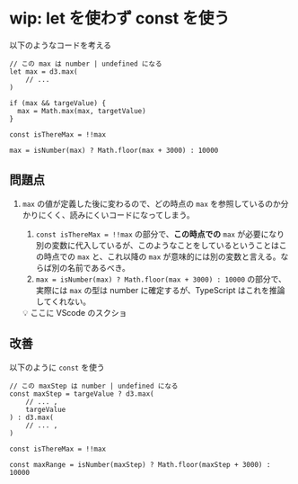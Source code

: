 # wip: let を使わず const を使う

以下のようなコードを考える

```tsx
// この max は number | undefined になる
let max = d3.max( 
	// ... 
)

if (max && targeValue) {
  max = Math.max(max, targetValue)
}

const isThereMax = !!max

max = isNumber(max) ? Math.floor(max + 3000) : 10000
```

## 問題点

1. `max` の値が定義した後に変わるので、どの時点の `max` を参照しているのか分かりにくく、読みにくいコードになってしまう。
    1. `const isThereMax = !!max` の部分で、**この時点での** `max` が必要になり別の変数に代入しているが、このようなことをしているということはこの時点での `max` と、これ以降の `max` が意味的には別の変数と言える。ならば別の名前であるべき。
    2. `max = isNumber(max) ? Math.floor(max + 3000) : 10000` の部分で、実際には `max` の型は number に確定するが、TypeScript はこれを推論してくれない。
    
    <aside>
    💡 ここに VScode のスクショ
    
    </aside>
    

## 改善

以下のように `const` を使う

```tsx
// この maxStep は number | undefined になる
const maxStep = targeValue ? d3.max( 
	// ... ,
	targeValue
) : d3.max( 
	// ... ,
)

const isThereMax = !!max

const maxRange = isNumber(maxStep) ? Math.floor(maxStep + 3000) : 10000
```